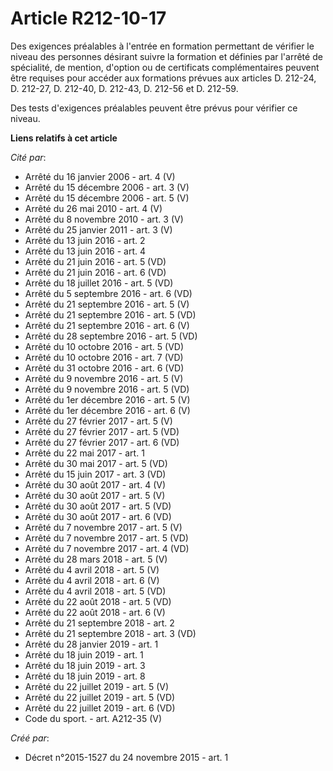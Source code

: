 # Article R212-10-17

Des exigences préalables à l'entrée en formation permettant de vérifier le niveau des personnes désirant suivre la formation
et définies par l'arrêté de spécialité, de mention, d'option ou de certificats complémentaires peuvent être requises pour
accéder aux formations prévues aux articles D. 212-24, D. 212-27, D. 212-40, D. 212-43, D. 212-56 et D. 212-59. 

Des tests d'exigences préalables peuvent être prévus pour vérifier ce niveau.

**Liens relatifs à cet article**

_Cité par_:

  - Arrêté du 16 janvier 2006 - art. 4 (V)
  - Arrêté du 15 décembre 2006 - art. 3 (V)
  - Arrêté du 15 décembre 2006 - art. 5 (V)
  - Arrêté du 26 mai 2010 - art. 4 (V)
  - Arrêté du 8 novembre 2010 - art. 3 (V)
  - Arrêté du 25 janvier 2011 - art. 3 (V)
  - Arrêté du 13 juin 2016 - art. 2
  - Arrêté du 13 juin 2016 - art. 4
  - Arrêté du 21 juin 2016 - art. 5 (VD)
  - Arrêté du 21 juin 2016 - art. 6 (VD)
  - Arrêté du 18 juillet 2016 - art. 5 (VD)
  - Arrêté du 5 septembre 2016 - art. 6 (VD)
  - Arrêté du 21 septembre 2016 - art. 5 (V)
  - Arrêté du 21 septembre 2016 - art. 5 (VD)
  - Arrêté du 21 septembre 2016 - art. 6 (V)
  - Arrêté du 28 septembre 2016 - art. 5 (VD)
  - Arrêté du 10 octobre 2016 - art. 5 (VD)
  - Arrêté du 10 octobre 2016 - art. 7 (VD)
  - Arrêté du 31 octobre 2016 - art. 6 (VD)
  - Arrêté du 9 novembre 2016 - art. 5 (V)
  - Arrêté du 9 novembre 2016 - art. 5 (VD)
  - Arrêté du 1er décembre 2016 - art. 5 (V)
  - Arrêté du 1er décembre 2016 - art. 6 (V)
  - Arrêté du 27 février 2017 - art. 5 (V)
  - Arrêté du 27 février 2017 - art. 5 (VD)
  - Arrêté du 27 février 2017 - art. 6 (VD)
  - Arrêté du 22 mai 2017 - art. 1
  - Arrêté du 30 mai 2017 - art. 5 (VD)
  - Arrêté du 15 juin 2017 - art. 3 (VD)
  - Arrêté du 30 août 2017 - art. 4 (V)
  - Arrêté du 30 août 2017 - art. 5 (V)
  - Arrêté du 30 août 2017 - art. 5 (VD)
  - Arrêté du 30 août 2017 - art. 6 (VD)
  - Arrêté du 7 novembre 2017 - art. 5 (V)
  - Arrêté du 7 novembre 2017 - art. 5 (VD)
  - Arrêté du 7 novembre 2017 - art. 4 (VD)
  - Arrêté du 28 mars 2018 - art. 5 (V)
  - Arrêté du 4 avril 2018 - art. 5 (V)
  - Arrêté du 4 avril 2018 - art. 6 (V)
  - Arrêté du 4 avril 2018 - art. 5 (VD)
  - Arrêté du 22 août 2018 - art. 5 (VD)
  - Arrêté du 22 août 2018 - art. 6 (V)
  - Arrêté du 21 septembre 2018 - art. 2
  - Arrêté du 21 septembre 2018 - art. 3 (VD)
  - Arrêté du 28 janvier 2019 - art. 1
  - Arrêté du 18 juin 2019 - art. 1
  - Arrêté du 18 juin 2019 - art. 3
  - Arrêté du 18 juin 2019 - art. 8
  - Arrêté du 22 juillet 2019 - art. 5 (V)
  - Arrêté du 22 juillet 2019 - art. 5 (VD)
  - Arrêté du 22 juillet 2019 - art. 6 (VD)
  - Code du sport. - art. A212-35 (V)

_Créé par_:

  - Décret n°2015-1527 du 24 novembre 2015 - art. 1
